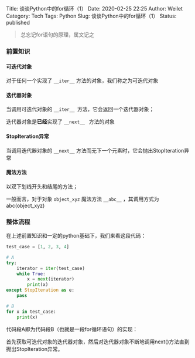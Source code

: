 Title: 谈谈Python中的for循环（1）
Date: 2020-02-25 22:25
Author: Weilet
Category: Tech
Tags: Python
Slug: 谈谈Python中的for循环（1）
Status: published



> 总忘记for语句的原理，属文记之



### 前置知识

#### 可迭代对象

对于任何一个实现了 `__iter__` 方法的对象，我们称之为可迭代对象

#### 迭代器对象

当调用可迭代对象的 `__iter__ `方法，它会返回一个迭代器对象；

迭代器对象是**已经**实现了 `__next__ ` 方法的对象

#### StopIteration异常

当调用迭代器对象的 `__next__` 方法而无下一个元素时，它会抛出StopIteration异常

#### 魔法方法

以双下划线开头和结尾的方法；

一般而言，对于对象 `object_xyz` 魔法方法 `__abc__` ，其调用方式为abc(object_xyz)



### 整体流程

在上述前置知识和一定的python基础下，我们来看这段代码：

```python
test_case = [1, 2, 3, 4]

# A
try:
    iterator = iter(test_case)
    while True:
        x = next(iterator)
      	print(x)  
except StopIteration as e:
    pass

# B
for x in test_case:
    print(x)
```

代码段A即为代码段B（也就是一段for循环语句）的实现：

首先获取可迭代对象的迭代器对象，然后对迭代器对象不断地调用next()方法直到抛出StopIteration异常。